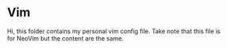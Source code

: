 # Vim
Hi, this folder contains my personal vim config file. Take note that this file 
is for NeoVim but the content are the same. 
